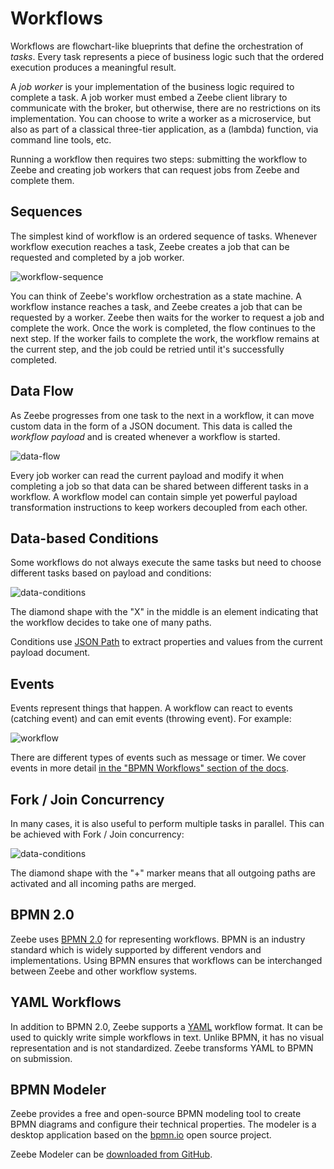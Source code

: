 # Workflows

Workflows are flowchart-like blueprints that define the orchestration of *tasks*. Every task represents a piece of business logic such that the ordered execution produces a meaningful result.

A *job worker* is your implementation of the business logic required to complete a task. A job worker must embed a Zeebe client library to communicate with the broker, but otherwise, there are no restrictions on its implementation. You can choose to write a worker as a microservice, but also as part of a classical three-tier application, as a \(lambda\) function, via command line tools, etc.

Running a workflow then requires two steps: submitting the workflow to Zeebe and creating job workers that can request jobs from Zeebe and complete them.

## Sequences

The simplest kind of workflow is an ordered sequence of tasks. Whenever workflow execution reaches a task, Zeebe creates a job that can be requested and completed by a job worker.

![workflow-sequence](/basics/order-process.png)

You can think of Zeebe's workflow orchestration as a state machine. A workflow instance reaches a task, and Zeebe creates a job that can be requested by a worker. Zeebe then waits for the worker to request a job and complete the work. Once the work is completed, the flow continues to the next step. If the worker fails to complete the work, the workflow remains at the current step, and the job could be retried until it's successfully completed.

## Data Flow

As Zeebe progresses from one task to the next in a workflow, it can move custom data in the form of a JSON document. This data is called the *workflow payload* and is created whenever a workflow is started.

![data-flow](/basics/workflows-data-flow.png)

Every job worker can read the current payload and modify it when completing a job so that data can be shared between different tasks in a workflow. A workflow model can contain simple yet powerful payload transformation instructions to keep workers decoupled from each other.

## Data-based Conditions

Some workflows do not always execute the same tasks but need to choose different tasks based on payload and conditions:

![data-conditions](/basics/workflows-data-based-conditions.png)

The diamond shape with the "X" in the middle is an element indicating that the workflow decides to take one of many paths.

Conditions use [JSON Path](reference/json-conditions.html) to extract properties and values from the current payload document.

## Events

Events represent things that happen. A workflow can react to events (catching event) and can emit events (throwing event). For example:

![workflow](/basics/workflow-events.png)

There are different types of events such as message or timer. We cover events in more detail [in the "BPMN Workflows" section of the docs](bpmn-workflows/events.html).

## Fork / Join Concurrency

In many cases, it is also useful to perform multiple tasks in parallel. This can be achieved with Fork / Join concurrency:

![data-conditions](/basics/workflows-parallel-gateway.png)

The diamond shape with the "+" marker means that all outgoing paths are activated and all incoming paths are merged.

## BPMN 2.0

Zeebe uses [BPMN 2.0](http://www.bpmn.org/) for representing workflows. BPMN is an industry standard which is widely supported by different vendors and implementations. Using BPMN ensures that workflows can be interchanged between Zeebe and other workflow systems.

## YAML Workflows

In addition to BPMN 2.0, Zeebe supports a [YAML](http://yaml.org/) workflow format. It can be used to quickly write simple workflows in text. Unlike BPMN, it has no visual representation and is not standardized. Zeebe transforms YAML to BPMN on submission.

## BPMN Modeler

Zeebe provides a free and open-source BPMN modeling tool to create BPMN diagrams and configure their technical properties. The modeler is a desktop application based on the [bpmn.io](https://bpmn.io) open source project.

Zeebe Modeler can be [downloaded from GitHub](https://github.com/zeebe-io/zeebe-modeler/releases).
